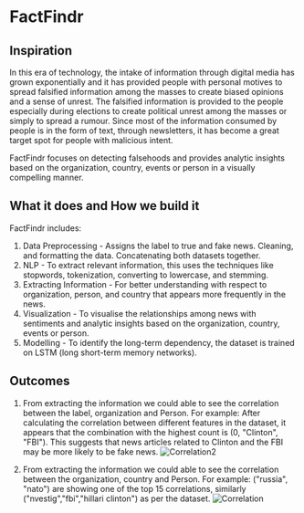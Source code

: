 # FactFindr

## Inspiration
In this era of technology, the intake of information through digital media has grown exponentially and it has provided people with personal motives to spread falsified information among the masses to create biased opinions and a sense of unrest. The falsified information is provided to the people especially during elections to create political unrest among the masses or simply to spread a rumour. Since most of the information consumed by people is in the form of text, through newsletters, it has become a great target spot for people with malicious intent. 

FactFindr focuses on detecting falsehoods and provides analytic insights based on the organization, country, events or person in a visually compelling manner.

## What it does and How we build it
FactFindr includes:
1. Data Preprocessing - Assigns the label to true and fake news. Cleaning, and formatting the data. Concatenating both datasets together. 
2. NLP - To extract relevant information, this uses the techniques like stopwords, tokenization, converting to lowercase, and stemming. 
3. Extracting Information - For better understanding with respect to organization, person, and country that appears more frequently in the news. 
4. Visualization - To visualise the relationships among news with sentiments and analytic insights based on the organization, country, events or person.
5. Modelling - To identify the long-term dependency, the dataset is trained on LSTM (long short-term memory networks).

## Outcomes
1. From extracting the information we could able to see the correlation between the label, organization and Person. For example:
After calculating the correlation between different features in the dataset, it appears that the combination with the highest count is (0, "Clinton", "FBI"). This suggests that news articles related to Clinton and the FBI may be more likely to be fake news. ![Correlation2](https://user-images.githubusercontent.com/56245613/229376479-f0b2702a-f75e-4f1b-afe8-6e83980f0bf8.png)



2. From extracting the information we could able to see the correlation between the organization, country and Person. For example:
("russia", "nato") are showing one of the top 15 correlations, similarly ("nvestig","fbi","hillari clinton")	 as per the dataset.
![Correlation](https://user-images.githubusercontent.com/56245613/229376472-1f5ff5ab-0663-479f-8570-e76bf9753541.png)


